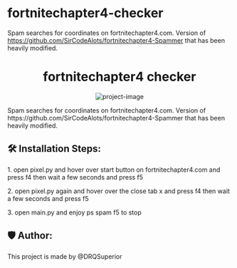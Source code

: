 # fortnitechapter4-checker
Spam searches for coordinates on fortnitechapter4.com. Version of https://github.com/SirCodeAlots/fortnitechapter4-Spammer that has been heavily modified.
<h1 align="center" id="title">fortnitechapter4 checker</h1>

<p align="center"><img src="https://www.fortnitechapter4.com/favicon.ico" alt="project-image"></p>

<p id="description">Spam searches for coordinates on fortnitechapter4.com. Version of https://github.com/SirCodeAlots/fortnitechapter4-Spammer that has been heavily modified.</p>

<h2>🛠️ Installation Steps:</h2>

<p>1. open pixel.py and hover over start button on fortnitechapter4.com and press f4 then wait a few seconds and press f5</p>

<p>2. open pixel.py again and hover over the close tab x and press f4 then wait a few seconds and press f5</p>

<p>3. open main.py and enjoy ps spam f5 to stop</p>

<h2>🛡️ Author:</h2>

This project is made by @DRQSuperior
